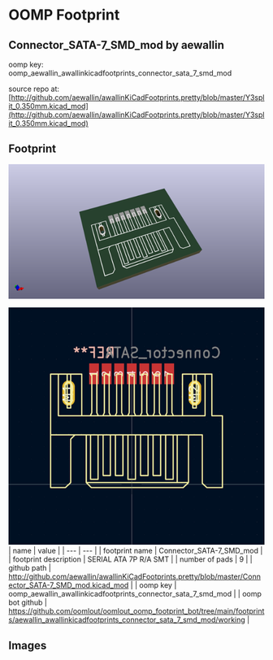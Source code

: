 # OOMP Footprint  
## Connector_SATA-7_SMD_mod  by aewallin  
  
oomp key: oomp_aewallin_awallinkicadfootprints_connector_sata_7_smd_mod  
  
source repo at: [http://github.com/aewallin/awallinKiCadFootprints.pretty/blob/master/Y3split_0.350mm.kicad_mod](http://github.com/aewallin/awallinKiCadFootprints.pretty/blob/master/Y3split_0.350mm.kicad_mod)  
## Footprint  
  
[![working_kicad_pcb_3d.png](working_kicad_pcb_3d_600.png)](working_kicad_pcb_3d.png)  
  
[![working.png](working_600.png)](working.png)  
| name | value | 
| --- | --- | 
| footprint name | Connector_SATA-7_SMD_mod | 
| footprint description | SERIAL ATA 7P R/A SMT | 
| number of pads | 9 | 
| github path | http://github.com/aewallin/awallinKiCadFootprints.pretty/blob/master/Connector_SATA-7_SMD_mod.kicad_mod | 
| oomp key | oomp_aewallin_awallinkicadfootprints_connector_sata_7_smd_mod | 
| oomp bot github | https://github.com/oomlout/oomlout_oomp_footprint_bot/tree/main/footprints/aewallin_awallinkicadfootprints_connector_sata_7_smd_mod/working | 
## Images  
